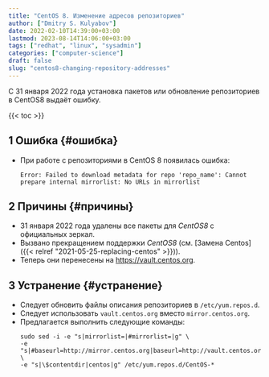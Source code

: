 ```yaml
---
title: "CentOS 8. Изменение адресов репозиториев"
author: ["Dmitry S. Kulyabov"]
date: 2022-02-10T14:39:00+03:00
lastmod: 2023-08-14T14:06:00+03:00
tags: ["redhat", "linux", "sysadmin"]
categories: ["computer-science"]
draft: false
slug: "centos8-changing-repository-addresses"
---
```


С 31 января 2022 года установка пакетов или обновление репозиториев в CentOS8 выдаёт ошибку.

<!--more-->

{{< toc >}}


## <span class="section-num">1</span> Ошибка {#ошибка}

-   При работе с репозиториями в CentOS 8 появилась ошибка:
    ```shell
    Error: Failed to download metadata for repo 'repo_name': Cannot prepare internal mirrorlist: No URLs in mirrorlist
    ```


## <span class="section-num">2</span> Причины {#причины}

-   31 января 2022 года удалены все пакеты для _CentOS8_ с официальных зеркал.
-   Вызвано прекращением поддержки _CentOS8_ (см. [Замена Centos]({{< relref "2021-05-25-replacing-centos" >}})).
-   Теперь они перенесены на <https://vault.centos.org>.


## <span class="section-num">3</span> Устранение {#устранение}

-   Следует обновить файлы описания репозиториев в `/etc/yum.repos.d`.
-   Следует использовать `vault.centos.org` вместо `mirror.centos.org`.
-   Предлагается выполнить следующие команды:
    ```shell
    sudo sed -i -e "s|mirrorlist=|#mirrorlist=|g" \
    -e "s|#baseurl=http://mirror.centos.org|baseurl=http://vault.centos.org|g" \
    -e "s|\$contentdir|centos|g" /etc/yum.repos.d/CentOS-*
    ```
